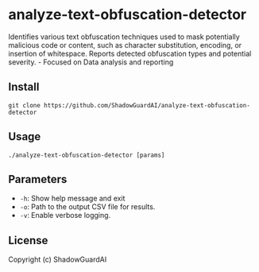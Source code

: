 # analyze-text-obfuscation-detector
Identifies various text obfuscation techniques used to mask potentially malicious code or content, such as character substitution, encoding, or insertion of whitespace. Reports detected obfuscation types and potential severity. - Focused on Data analysis and reporting

## Install
`git clone https://github.com/ShadowGuardAI/analyze-text-obfuscation-detector`

## Usage
`./analyze-text-obfuscation-detector [params]`

## Parameters
- `-h`: Show help message and exit
- `-o`: Path to the output CSV file for results.
- `-v`: Enable verbose logging.

## License
Copyright (c) ShadowGuardAI
